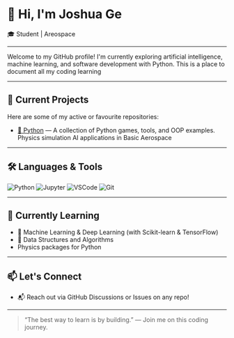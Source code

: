 # 👋 Hi, I'm Joshua Ge

🎓  Student | Areospace

---

Welcome to my GitHub profile! I'm currently exploring artificial intelligence, machine learning, and software development with Python. This is a place to document all my coding learning

---

## 🚀 Current Projects

Here are some of my active or favourite repositories:

- [📁 Python](https://github.com/Joshua-Ge/Python) — A collection of Python games, tools, and OOP examples.
Physics simulation
AI applications in Basic Aerospace

---

## 🛠️ Languages & Tools

![Python](https://img.shields.io/badge/Python-3776AB?style=flat&logo=python&logoColor=white)
![Jupyter](https://img.shields.io/badge/Jupyter-F37626?style=flat&logo=jupyter&logoColor=white)
![VSCode](https://img.shields.io/badge/VS%20Code-007ACC?style=flat&logo=visual-studio-code&logoColor=white)
![Git](https://img.shields.io/badge/Git-F05032?style=flat&logo=git&logoColor=white)

---

## 🌱 Currently Learning

- 🧠 Machine Learning & Deep Learning (with Scikit-learn & TensorFlow)
- 🧮 Data Structures and Algorithms
- Physics packages for Python

---

## 📫 Let's Connect

- 📬 Reach out via GitHub Discussions or Issues on any repo!

---

> “The best way to learn is by building.” — Join me on this coding journey.

